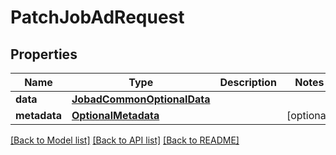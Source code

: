 # PatchJobAdRequest


## Properties
Name | Type | Description | Notes
------------ | ------------- | ------------- | -------------
**data** | [**JobadCommonOptionalData**](JobadCommonOptionalData.md) |  | 
**metadata** | [**OptionalMetadata**](OptionalMetadata.md) |  | [optional] 

[[Back to Model list]](../README.md#documentation-for-models) [[Back to API list]](../README.md#documentation-for-api-endpoints) [[Back to README]](../README.md)


